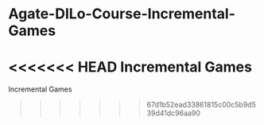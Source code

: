 # Agate-DILo-Course-Incremental-Games
<<<<<<< HEAD
Incremental Games
=======
Incremental Games
>>>>>>> 67d1b52ead33861815c00c5b9d539d41dc96aa90

